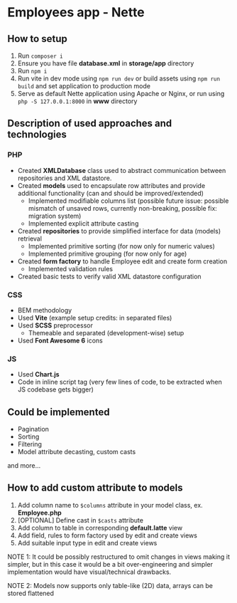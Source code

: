 # Employees app - Nette

## How to setup

1. Run ```composer i```
2. Ensure you have file **database.xml** in **storage/app** directory
3. Run ```npm i```
4. Run vite in dev mode using ```npm run dev``` or build assets using ```npm run build``` and set application to production mode
5. Serve as default Nette application using Apache or Nginx, or run using ```php -S 127.0.0.1:8000``` in **www**
   directory

## Description of used approaches and technologies

### PHP

- Created **XMLDatabase** class used to abstract communication between repositories and XML datastore.
- Created **models** used to encapsulate row attributes and provide additional functionality (can and should be
  improved/extended)
    - Implemented modifiable columns list (possible future issue: possible mismatch of unsaved rows, currently
      non-breaking, possible fix: migration system)
    - Implemented explicit attribute casting
- Created **repositories** to provide simplified interface for data (models) retrieval
    - Implemented primitive sorting (for now only for numeric values)
    - Implemented primitive grouping (for now only for age)
- Created **form factory** to handle Employee edit and create form creation
  - Implemented validation rules
- Created basic tests to verify valid XML datastore configuration

### CSS

- BEM methodology
- Used **Vite** (example setup credits: in separated files)
- Used **SCSS** preprocessor
    - Themeable and separated (development-wise) setup
- Used **Font Awesome 6** icons

### JS

- Used **Chart.js**
- Code in inline script tag (very few lines of code, to be extracted when JS codebase gets bigger)

## Could be implemented

- Pagination
- Sorting
- Filtering
- Model attribute decasting, custom casts

and more...

## How to add custom attribute to models

1. Add column name to ```$columns``` attribute in your model class, ex. **Employee.php**
2. [OPTIONAL] Define cast in ```$casts``` attribute
3. Add column to table in corresponding **default.latte** view
4. Add field, rules to form factory used by edit and create views
5. Add suitable input type in edit and create views

NOTE 1: It could be possibly restructured to omit changes in views making it simpler, but in this case it would be a bit
over-engineering and simpler implementation would have visual/technical drawbacks.

NOTE 2: Models now supports only table-like (2D) data, arrays can be stored flattened

